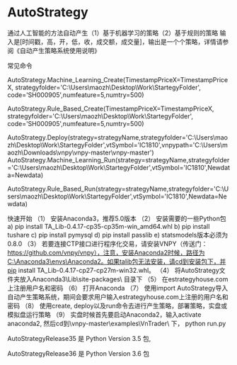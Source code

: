 # AutoStrategy
通过人工智能的方法自动产生（1）基于机器学习的策略（2）基于规则的策略
输入是[时间戳，高，开，低，收，成交额，成交量]，输出是一个个策略，详情请参阅《自动产生策略系统使用说明》

常见命令

AutoStrategy.Machine_Learning_Create(TimestampPriceX=TimestampPriceX, strategyfolder='C:\\Users\\maozh\\Desktop\\Work\\StartegyFolder', code='SH000905',numfeature=5,numtry=500)

AutoStrategy.Rule_Based_Create(TimestampPriceX=TimestampPriceX, strategyfolder='C:\\Users\\maozh\\Desktop\\Work\\StartegyFolder', code='SH000905',numfeature=5,numtry=500)

AutoStrategy.Deploy(strategy=strategyName,strategyfolder='C:\\Users\\maozh\\Desktop\\Work\\StartegyFolder',vtSymbol='IC1810',vnpypath='C:\\Users\\maozh\\Downloads\\vnpy\\vnpy-master\\vnpy-master')
             AutoStrategy.Machine_Learning_Run(strategy=strategyName,strategyfolder='C:\\Users\\maozh\\Desktop\\Work\\StartegyFolder',vtSymbol='IC1810',Newdata=Newdata)
             
AutoStrategy.Rule_Based_Run(strategy=strategyName,strategyfolder='C:\\Users\\maozh\\Desktop\\Work\\StartegyFolder',vtSymbol='IC1810',Newdata=Newdata)


快速开始
（1）	安装Anaconda3，推荐5.0版本
（2）	安装需要的一些Python包
a)	pip install TA_Lib-0.4.17-cp35-cp35m-win_amd64.whl
b)	pip install tushare
c)	pip install pymysql
d)	pip install passlib
e)	statsmodels版本必须为0.8.0
（3）	若要连接CTP接口进行程序化交易，请安装VNPY（传送门：https://github.com/vnpy/vnpy），注意，安装Anaconda2时候，路径为C:\Anaconda3\envs\Anaconda2。如果talib包无法安装，请cd到安装包下，并pip install TA_Lib-0.4.17-cp27-cp27m-win32.whl。
（4）	将AutoStrategy文件夹放入Anaconda3\Lib\site-packages\ 目录下
（5）	在estrategyhouse.com上注册用户名和密码
（6）	打开Anaconda
（7）	使用import AutoStrategy导入自动产生策略系统，期间会要求用户输入estrategyhouse.com上注册的用户名和密码
（8）	使用create, deploy以及run命令去进行产生策略，部署策略，实盘或模拟盘运行策略
（9）	实盘时候首先要启动Anaconda2，输入activate anaconda2, 然后cd到\vnpy-master\examples\VnTrader\ 下， python run.py



AutoStrategyRelease35 是 Python Version 3.5 包,

AutoStrategyRelease36 是 Python Version 3.6 包
